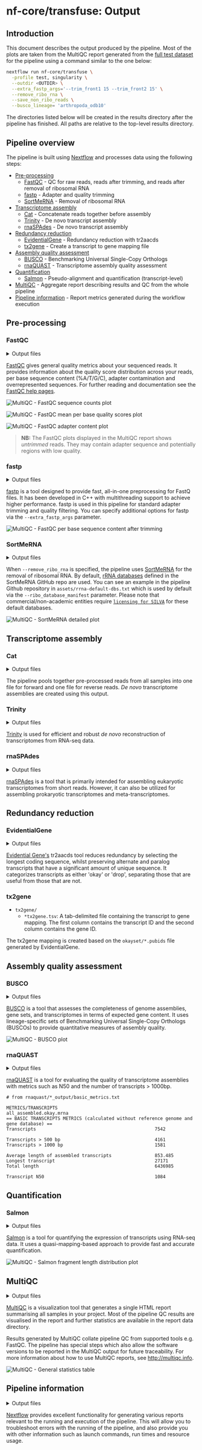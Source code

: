 # nf-core/transfuse: Output

## Introduction

This document describes the output produced by the pipeline. Most of the plots are taken from the MultiQC report generated from the [full test dataset](https://github.com/nf-core/test-datasets/tree/denovotranscript) for the pipeline using a command similar to the one below:

```bash
nextflow run nf-core/transfuse \
  -profile test, singularity \
  --outdir <OUTDIR> \
  --extra_fastp_args='--trim_front1 15 --trim_front2 15' \
  --remove_ribo_rna \
  --save_non_ribo_reads \
  --busco_lineage= 'arthropoda_odb10'
```

The directories listed below will be created in the results directory after the pipeline has finished. All paths are relative to the top-level results directory.

## Pipeline overview

The pipeline is built using [Nextflow](https://www.nextflow.io/) and processes data using the following steps:

- [Pre-processing](#pre-processing)
  - [FastQC](#fastqc) - QC for raw reads, reads after trimming, and reads after removal of ribosomal RNA
  - [fastp](#fastp) - Adapter and quality trimming
  - [SortMeRNA](#sortmerna) - Removal of ribosomal RNA
- [Transcriptome assembly](#transcriptome-assembly)
  - [Cat](#cat) - Concatenate reads together before assembly
  - [Trinity](#trinity) - De novo transcript assembly
  - [rnaSPAdes](#rnaspades) - De novo transcript assembly
- [Redundancy reduction](#redundancy-reduction)
  - [EvidentialGene](#evidentialgene) - Redundancy reduction with tr2aacds
  - [tx2gene](#tx2gene) - Create a transcript to gene mapping file
- [Assembly quality assessment](#assembly-quality-assessment)
  - [BUSCO](#busco) - Benchmarking Universal Single-Copy Orthologs
  - [rnaQUAST](#rnaquast) - Transcriptome assembly quality assessment
- [Quantification](#quantification)
  - [Salmon](#salmon) - Pseudo-alignment and quantification (transcript-level)
- [MultiQC](#multiqc) - Aggregate report describing results and QC from the whole pipeline
- [Pipeline information](#pipeline-information) - Report metrics generated during the workflow execution

## Pre-processing

### FastQC

<details markdown="1">
<summary>Output files</summary>

- `fastqc/raw`: For raw reads
  - `*_fastqc.html`: FastQC report containing quality metrics.
  - `*_fastqc.zip`: Zip archive containing the FastQC report, tab-delimited data file and plot images.
- `fastqc/trim`: For reads after trimming with fastp
  - `*_fastqc.html`: FastQC report containing quality metrics.
  - `*_fastqc.zip`: Zip archive containing the FastQC report, tab-delimited data file and plot images.
- `fastqc/final`: For reads after filtering out rRNA with SortMeRNA
  - `*_fastqc.html`: FastQC report containing quality metrics.
  - `*_fastqc.zip`: Zip archive containing the FastQC report, tab-delimited data file and plot images.

</details>

[FastQC](http://www.bioinformatics.babraham.ac.uk/projects/fastqc/) gives general quality metrics about your sequenced reads. It provides information about the quality score distribution across your reads, per base sequence content (%A/T/G/C), adapter contamination and overrepresented sequences. For further reading and documentation see the [FastQC help pages](http://www.bioinformatics.babraham.ac.uk/projects/fastqc/Help/).

![MultiQC - FastQC sequence counts plot](images/mqc_fastqc_counts.png)

![MultiQC - FastQC mean per base quality scores plot](images/mqc_fastqc_per_base_quality.png)

![MultiQC - FastQC adapter content plot](images/mqc_fastqc_adapter_content.png)

> **NB:** The FastQC plots displayed in the MultiQC report shows _untrimmed_ reads. They may contain adapter sequence and potentially regions with low quality.

### fastp

<details markdown="1">
<summary>Output files</summary>

- `fastp/`
  - `*fastp.fastq.gz`: FastQ files of reads **after** trimming will be placed in this directory.
  - `*.fastp.html`: Trimming report in html format.
  - `*.fastp.json`: Trimming report in json format.
  - `*.fastp.log`: Trimming log file.
  - `*.fail.fastq.gz`: FastQ files of reads that failed trimming will be placed in this directory if the `--save_trimmed_fail` parameter is used.

</details>

[fastp](https://github.com/OpenGene/fastp) is a tool designed to provide fast, all-in-one preprocessing for FastQ files. It has been developed in C++ with multithreading support to achieve higher performance. fastp is used in this pipeline for standard adapter trimming and quality filtering. You can specify additional options for fastp via the `--extra_fastp_args` parameter.

![MultiQC - FastQC per base sequence content after trimming](images/mqc_fastqc_per_base_sequence_trim.png)

### SortMeRNA

<details markdown="1">
<summary>Output files</summary>

- `sortmerna/`
  - `*.fastq.gz`: If `--save_non_ribo_reads` is specified, FastQ files containing non-rRNA reads will be placed in this directory.
  - `*.log`: Log file generated by SortMeRNA with information regarding reads that matched the reference database(s).

</details>

When `--remove_ribo_rna` is specified, the pipeline uses [SortMeRNA](https://github.com/biocore/sortmerna) for the removal of ribosomal RNA. By default, [rRNA databases](https://github.com/biocore/sortmerna/tree/master/data/rRNA_databases) defined in the SortMeRNA GitHub repo are used. You can see an example in the pipeline Github repository in `assets/rrna-default-dbs.txt` which is used by default via the `--ribo_database_manifest` parameter. Please note that commercial/non-academic entities require [`licensing for SILVA`](https://www.arb-silva.de/silva-license-information) for these default databases.

![MultiQC - SortMeRNA detailed plot](images/mqc_sortmerna.png)

## Transcriptome assembly

### Cat

<details markdown="1">
<summary>Output files</summary>

- `cat/`
  - `pooled.merged.fastq.gz`: FastQ files after reads have been concatenated will be placed in this directory.
  - `all_assembled.fa.gz`: Transcripts from all assemblies concatenated into one file, before redundancy reduction.

</details>

The pipeline pools together pre-processed reads from all samples into one file for forward and one file for reverse reads. _De novo_ transcriptome assemblies are created using this output.

### Trinity

<details markdown="1">
<summary>Output files</summary>

- `trinity/`
  - `*.fa.gz`: de novo assembled transcripts fasta file compressed.
    This is produced if the `--trinity` parameter is used (default=True).
  - `pooled_reads.log`: Log file from trinity.

</details>

[Trinity](https://github.com/trinityrnaseq/trinityrnaseq/wiki) is used for efficient and robust _de novo_ reconstruction of transcriptomes from RNA-seq data.

### rnaSPAdes

<details markdown="1">
<summary>Output files</summary>

- `rnaspades/`
  - `*.assembly.gfa.gz`: Assembly graph in GFA format.
  - `*.transcripts.fasta`: Transcriptome assembly in FASTA format containing medium filtered transcripts. This is produced if the `--rnaspades` parameter is used (default=True).
  - `*soft_filtered_transcripts.fa.gz`: Transcriptome assembly in FASTA format containing soft filtered transcripts. This will only be used in the Evidential Gene step if both `--rnaspdes` and `--soft_filtered_transcripts` parameters are true.
  - `*hard_filtered_transcripts.fa.gz`: Transcriptome assembly in FASTA format containing hard filtered transcripts. These will only be used in the Evidential Gene step if both `--rnaspades` and `--soft_filtered_transcripts` parameters are true.
  - `*spades.log`: Log file from Spades.

</details>

[rnaSPAdes](https://ablab.github.io/spades/rna.html) is a tool that is primarily intended for assembling eukaryotic transcriptomes from short reads. However, it can also be utilized for assembling prokaryotic transcriptomes and meta-transcriptomes.

## Redundancy reduction

### EvidentialGene

<details markdown="1">
<summary>Output files</summary>

- `evigene/`
  - `dropset/`: Directory containing dropped transcripts and associated files.
  - `okayset/`: Directory containing included transcripts and associated files.
    The `*.okay.mrna` file in this directory contains mrna sequences for non-redundant transcripts. This is the final transcriptome assemly. The `*.okay.aa` file contains protein sequences for non-redundant transcripts.

</details>

[Evidential Gene's](http://arthropods.eugenes.org/EvidentialGene/) tr2aacds tool reduces redundancy by selecting the longest coding sequence, whilst preserving alternate and paralog transcripts that have a significant amount of unique sequence. It categorizes transcripts as either 'okay' or 'drop', separating those that are useful from those that are not.

### tx2gene

- `tx2gene/`
  - `*tx2gene.tsv`: A tab-delimited file containing the transcript to gene mapping. The first column contains the transcript ID and the second column contains the gene ID.

The tx2gene mapping is created based on the `okayset/*.pubids` file generated by EvidentialGene.

## Assembly quality assessment

### BUSCO

<details markdown="1">
<summary>Output files</summary>

- `busco/`
  - `*-busco/`: Directory containing BUSCO lineage specific output
  - `short_summary*.json`: Short Busco summary in plain text format
  - `short_summary*.txt`: Short Busco summary in JSON format
  - `*batch_summary.txt`: Shorter summary of all sequence files analyzed

</details>

[BUSCO](https://busco.ezlab.org/) is a tool that assesses the completeness of genome assemblies, gene sets, and transcriptomes in terms of expected gene content. It uses lineage-specific sets of Benchmarking Universal Single-Copy Orthologs (BUSCOs) to provide quantitative measures of assembly quality.

![MultiQC - BUSCO plot](images/mqc_busco.png)

### rnaQUAST

<details markdown="1">
<summary>Output files</summary>

- `rnaquast/`
  - `*_output/`: Directory containing detailed metrics (see example below)
  - `logs`: Directory containing log files
  - `short_report.pdf`: Summary report in PDF format
  - `short_report.tex`: Summary report in LaTeX format
  - `short_report.txt`: Summary report in plain text format
  - `short_report.tsv`: Summary report in TSV format

</details>

[rnaQUAST](https://github.com/ablab/rnaquast) is a tool for evaluating the quality of transcriptome assemblies with metrics such as N50 and the number of transcripts > 1000bp.

```
# from rnaquast/*_output/basic_metrics.txt

METRICS/TRANSCRIPTS                                    all_assembled.okay.mrna
== BASIC TRANSCRIPTS METRICS (calculated without reference genome and gene database) ==
Transcripts                                            7542

Transcripts > 500 bp                                   4161
Transcripts > 1000 bp                                  1581

Average length of assembled transcripts                853.485
Longest transcript                                     27171
Total length                                           6436985

Transcript N50                                         1084
```

## Quantification

### Salmon

<details markdown="1">
<summary>Output files</summary>

- `salmon/`
  - `<SAMPLE>/`
    - `aux_info/`: Auxiliary info e.g. versions and number of mapped reads.
    - `cmd_info.json`: Information about the Salmon quantification command, version and options.
    - `lib_format_counts.json`: Number of fragments assigned, unassigned and incompatible.
    - `libParams/`: Contains the file `flenDist.txt` for the fragment length distribution.
    - `logs/`: Contains the file `salmon_quant.log` giving a record of Salmon's quantification.
    - `quant.sf`: Salmon _transcript_-level quantification of the sample, including feature length, effective length, TPM, and number of reads.
- `*lib_format_counts.json`: Contains information about the library format that was inferred.
- `*meta_info.json`: Meta information from Salmon quant such as version and options used.

</details>

[Salmon](https://combine-lab.github.io/salmon/) is a tool for quantifying the expression of transcripts using RNA-seq data. It uses a quasi-mapping-based approach to provide fast and accurate quantification.

![MultiQC - Salmon fragment length distribution plot](images/mqc_salmon.png)

## MultiQC

<details markdown="1">
<summary>Output files</summary>

- `multiqc/`
  - `multiqc_report.html`: a standalone HTML file that can be viewed in your web browser.
  - `multiqc_data/`: directory containing parsed statistics from the different tools used in the pipeline.
  - `multiqc_plots/`: directory containing static images from the report in various formats.

</details>

[MultiQC](http://multiqc.info) is a visualization tool that generates a single HTML report summarising all samples in your project. Most of the pipeline QC results are visualised in the report and further statistics are available in the report data directory.

Results generated by MultiQC collate pipeline QC from supported tools e.g. FastQC. The pipeline has special steps which also allow the software versions to be reported in the MultiQC output for future traceability. For more information about how to use MultiQC reports, see <http://multiqc.info>.

![MultiQC - General statistics table](images/mqc_general_stats.png)

## Pipeline information

<details markdown="1">
<summary>Output files</summary>

- `pipeline_info/`
  - Reports generated by Nextflow: `execution_report.html`, `execution_timeline.html`, `execution_trace.txt` and `pipeline_dag.dot`/`pipeline_dag.svg`.
  - Reports generated by the pipeline: `pipeline_report.html`, `pipeline_report.txt` and `software_versions.yml`. The `pipeline_report*` files will only be present if the `--email` / `--email_on_fail` parameter's are used when running the pipeline.
  - Reformatted samplesheet files used as input to the pipeline: `samplesheet.valid.csv`.
  - Parameters used by the pipeline run: `params.json`.

</details>

[Nextflow](https://www.nextflow.io/docs/latest/tracing.html) provides excellent functionality for generating various reports relevant to the running and execution of the pipeline. This will allow you to troubleshoot errors with the running of the pipeline, and also provide you with other information such as launch commands, run times and resource usage.
